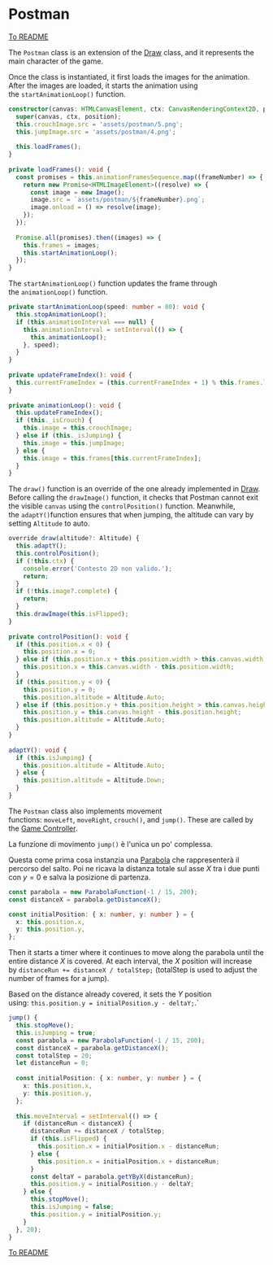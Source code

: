# Postman 

[To README](./../../../../README.md) 

The `Postman` class is an extension of the [Draw](./draw.md) class, and it represents the main character of the game.

Once the class is instantiated, it first loads the images for the animation. After the images are loaded, it starts the animation using the `startAnimationLoop()` function.

```Typescript
constructor(canvas: HTMLCanvasElement, ctx: CanvasRenderingContext2D, position: Position) {  
  super(canvas, ctx, position);  
  this.crouchImage.src = 'assets/postman/5.png';  
  this.jumpImage.src = 'assets/postman/4.png';  
  
  this.loadFrames();  
}  
  
private loadFrames(): void {  
  const promises = this.animationFramesSequence.map((frameNumber) => {  
    return new Promise<HTMLImageElement>((resolve) => {  
      const image = new Image();  
      image.src = `assets/postman/${frameNumber}.png`;  
      image.onload = () => resolve(image);  
    });  
  });  
  
  Promise.all(promises).then((images) => {  
    this.frames = images;  
    this.startAnimationLoop();  
  });  
}
```

The `startAnimationLoop()` function updates the frame through the `animationLoop()` function.

```Typescript
private startAnimationLoop(speed: number = 80): void {  
  this.stopAnimationLoop();  
  if (this.animationInterval === null) {  
    this.animationInterval = setInterval(() => {  
      this.animationLoop();  
    }, speed);  
  }  
}  
  
private updateFrameIndex(): void {  
  this.currentFrameIndex = (this.currentFrameIndex + 1) % this.frames.length;  
}  
  
private animationLoop(): void {  
  this.updateFrameIndex();  
  if (this._isCrouch) {  
    this.image = this.crouchImage;  
  } else if (this._isJumping) {  
    this.image = this.jumpImage;  
  } else {  
    this.image = this.frames[this.currentFrameIndex];  
  }  
}
```

The `draw()` function is an override of the one already implemented in [Draw](./draw.md). Before calling the `drawImage()` function, it checks that Postman cannot exit the visible `canvas` using the `controlPosition()` function. Meanwhile, the `adaptY()`function ensures that when jumping, the altitude can vary by setting `Altitude` to auto.

```Typescript 
override draw(altitude?: Altitude) {  
  this.adaptY();  
  this.controlPosition();  
  if (!this.ctx) {  
    console.error('Contesto 2D non valido.');  
    return;  
  }  
  if (!this.image?.complete) {  
    return;  
  }  
  this.drawImage(this.isFlipped);  
}  
  
private controlPosition(): void {  
  if (this.position.x < 0) {  
    this.position.x = 0;  
  } else if (this.position.x + this.position.width > this.canvas.width) {  
    this.position.x = this.canvas.width - this.position.width;  
  }  
  if (this.position.y < 0) {  
    this.position.y = 0;  
    this.position.altitude = Altitude.Auto;  
  } else if (this.position.y + this.position.height > this.canvas.height) {  
    this.position.y = this.canvas.height - this.position.height;  
    this.position.altitude = Altitude.Auto;  
  }  
}  
  
adaptY(): void {  
  if (this.isJumping) {  
    this.position.altitude = Altitude.Auto;  
  } else {  
    this.position.altitude = Altitude.Down;  
  }  
}
```

The `Postman` class also implements movement functions: `moveLeft`, `moveRight`, `crouch()`, and `jump()`. These are called by the [Game Controller](./../controllers/game.md).


La funzione di movimento `jump()` è l'unica un po' complessa. 

Questa come prima cosa instanzia una [Parabola](./../function.md) che rappresenterà il percorso del salto. 
Poi ne ricava la distanza totale sul asse $X$ tra i due punti con $y = 0$  e salva la posizione di partenza.

```Typescript 
const parabola = new ParabolaFunction(-1 / 15, 200);  
const distanceX = parabola.getDistanceX();  

const initialPosition: { x: number, y: number } = {  
  x: this.position.x,  
  y: this.position.y,  
};
```

Then it starts a timer where it continues to move along the parabola until the entire distance $X$ is covered. At each interval, the $X$ position will increase by `distanceRun += distanceX / totalStep;` (totalStep is used to adjust the number of frames for a jump).

Based on the distance already covered, it sets the $Y$ position using: `this.position.y = initialPosition.y - deltaY;`.`

```Typescript
jump() {  
  this.stopMove();  
  this.isJumping = true;  
  const parabola = new ParabolaFunction(-1 / 15, 200);  
  const distanceX = parabola.getDistanceX();  
  const totalStep = 20;  
  let distanceRun = 0;  
  
  const initialPosition: { x: number, y: number } = {  
    x: this.position.x,  
    y: this.position.y,  
  };  
  
  this.moveInterval = setInterval(() => {  
    if (distanceRun < distanceX) {  
      distanceRun += distanceX / totalStep;  
      if (this.isFlipped) {  
        this.position.x = initialPosition.x - distanceRun;  
      } else {  
        this.position.x = initialPosition.x + distanceRun;  
      }  
      const deltaY = parabola.getYByX(distanceRun);  
      this.position.y = initialPosition.y - deltaY;  
    } else {  
      this.stopMove();  
      this.isJumping = false;  
      this.position.y = initialPosition.y;  
    }  
  }, 20);  
}
```

[To README](./../../../../README.md) 